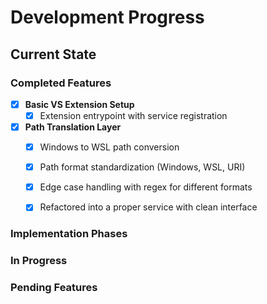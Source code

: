 # Development Progress

## Current State

### Completed Features

- [x] **Basic VS Extension Setup**
  - [x] Extension entrypoint with service registration

- [x] **Path Translation Layer**
  - [x] Windows to WSL path conversion
  - [x] Path format standardization (Windows, WSL, URI)
  - [x] Edge case handling with regex for different formats
  - [x] Refactored into a proper service with clean interface


### Implementation Phases


### In Progress


### Pending Features


